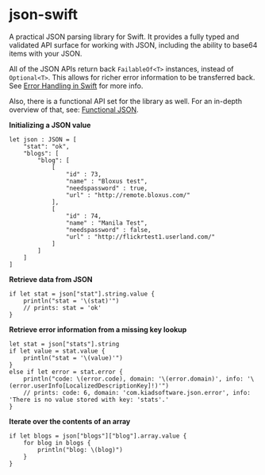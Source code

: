 json-swift
==========

A practical JSON parsing library for Swift. It provides a fully typed and validated API surface for working with JSON, including the ability to base64 items with your JSON.

All of the JSON APIs return back `FailableOf<T>` instances, instead of `Optional<T>`. This allows for richer error information to be transferred back. See [Error Handling in Swift](http://owensd.io/2014/07/09/error-handling.html) for more info.

Also, there is a functional API set for the library as well. For an in-depth overview of that, see: [Functional JSON](http://owensd.io/2014/08/06/functional-json.html).

**Initializing a JSON value**

    let json : JSON = [
        "stat": "ok",
        "blogs": [
            "blog": [
                [
                    "id" : 73,
                    "name" : "Bloxus test",
                    "needspassword" : true,
                    "url" : "http://remote.bloxus.com/"
                ],
                [
                    "id" : 74,
                    "name" : "Manila Test",
                    "needspassword" : false,
                    "url" : "http://flickrtest1.userland.com/"
                ]
            ]
        ]
    ]
    
**Retrieve data from JSON**

    if let stat = json["stat"].string.value {
        println("stat = '\(stat)'")
        // prints: stat = 'ok'
    }
    
**Retrieve error information from a missing key lookup**

    let stat = json["stats"].string
    if let value = stat.value {
        println("stat = '\(value)'")
    }
    else if let error = stat.error {
        println("code: \(error.code), domain: '\(error.domain)', info: '\(error.userInfo[LocalizedDescriptionKey]!)'")
        // prints: code: 6, domain: 'com.kiadsoftware.json.error', info: 'There is no value stored with key: 'stats'.'
    }
    
**Iterate over the contents of an array**
    
    if let blogs = json["blogs"]["blog"].array.value {
        for blog in blogs {
            println("blog: \(blog)")
        }
    }
  